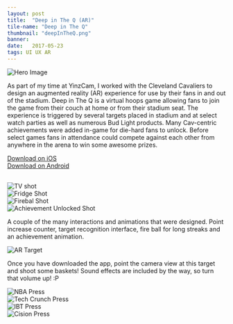 ```yaml
---
layout: post
title:  "Deep in The Q (AR)"
tile-name: "Deep in The Q"
thumbnail: "deepInTheQ.png"
banner:
date:   2017-05-23
tags: UI UX AR
---
```


<div class="image-container"><img src="../img/deepInTheQ/deepinTheQHero.png" alt="Hero Image"/></div>

As part of my time at YinzCam, I worked with the Cleveland Cavaliers to design an augmented reality (AR) experience for use by their fans in and out of the stadium. Deep in The Q is a virtual hoops game allowing fans to join the game from their couch at home or from their stadium seat. The experience is triggered by several targets placed in stadium and at select watch parties as well as numerous Bud Light products. Many Cav-centric achievements were added in-game for die-hard fans to unlock. Before select games fans in attendance could compete against each other from anywhere in the arena to win some awesome prizes.

<div class="row">
<div class="column small-6">
<a target="_blank" href="https://itunes.apple.com/us/app/deep-in-the-q/id1225687551?mt=8">
    <div class="deepintheqButton contentButton"> Download on iOS
    </div>
</a>
</div>

<div class="small-6 column">
<a target="_blank" href="https://play.google.com/store/apps/details?id=com.yinzcam.deepintheq&hl=en">
    <div class="deepintheqButton contentButton"> Download on Android
    </div>
</a>
</div>
</div>

<div class="row" style="padding:0px; margin:0px; margin-top:30px">
  <div class="image-container small-6 medium-3 column" style="padding:0px; margin:0px;"><img src="../img/deepInTheQ/tv.gif" alt="TV shot"/></div>
  <div class="image-container small-6 medium-3 column" style="padding:0px; margin:0px;"><img src="../img/deepInTheQ/fridge.gif" alt="Fridge Shot"/></div>
  <div class="image-container small-6 medium-3 column" style="padding:0px; margin:0px;"><img src="../img/deepInTheQ/fire.gif" alt="Firebal Shot"/></div>
  <div class="image-container small-6 medium-3 column" style="padding:0px; margin:0px;"><img src="../img/deepInTheQ/brickhouse.gif" alt="Achievement Unlocked Shot"/></div>
</div>

A couple of the many interactions and animations that were designed. Point increase counter, target recognition interface, fire ball for long streaks and an achievement animation.

<div class="image-container"><img src="../img/deepInTheQ/target.png" alt="AR Target"/></div>

Once you have downloaded the app, point the camera view at this target and shoot some baskets! Sound effects are included by the way, so turn that volume up! :P

<div class="row">
    <div class="small-12 medium-6 large-6 columns image-container">
    <img src="../img/deepInTheQ/nba.png" alt="NBA Press" /></div>
    <div class="small-12 medium-6 large-6 columns image-container">
    <img src="../img/deepInTheQ/techcrunch.png" alt="Tech Crunch Press" /></div>
    <div class="small-12 medium-6 large-6 columns image-container">
    <img src="../img/deepInTheQ/ibt.png" alt="IBT Press" /></div>
    <div class="small-12 medium-6 large-6 columns image-container">
    <img src="../img/deepInTheQ/cision.png" alt="Cision Press" /></div>
</div>
